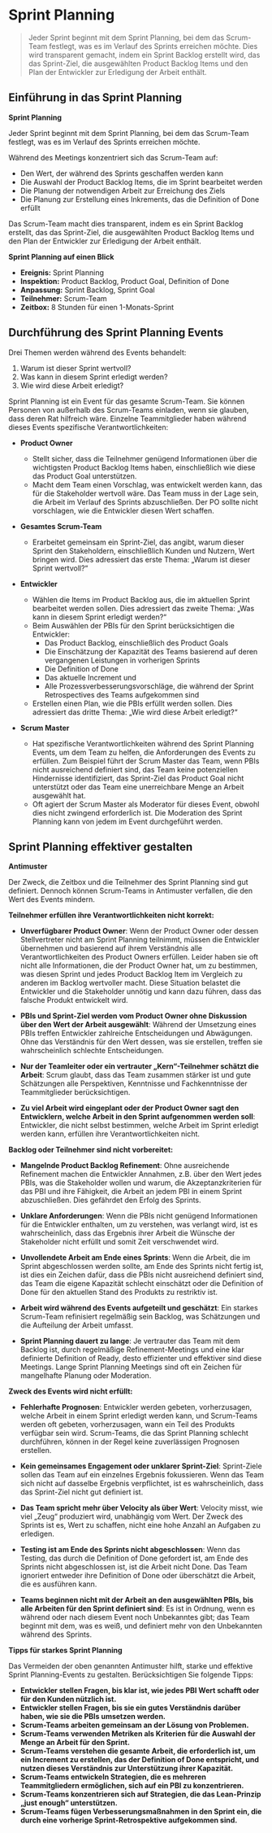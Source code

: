 # **Sprint Planning**

>Jeder Sprint beginnt mit dem Sprint Planning, bei dem das Scrum-Team festlegt, was es im Verlauf des Sprints erreichen möchte. Dies wird transparent gemacht, indem ein Sprint Backlog erstellt wird, das das Sprint-Ziel, die ausgewählten Product Backlog Items und den Plan der Entwickler zur Erledigung der Arbeit enthält.

## **Einführung in das Sprint Planning**

**Sprint Planning**

Jeder Sprint beginnt mit dem Sprint Planning, bei dem das Scrum-Team festlegt, was es im Verlauf des Sprints erreichen möchte.

Während des Meetings konzentriert sich das Scrum-Team auf:

- Den Wert, der während des Sprints geschaffen werden kann
- Die Auswahl der Product Backlog Items, die im Sprint bearbeitet werden
- Die Planung der notwendigen Arbeit zur Erreichung des Ziels
- Die Planung zur Erstellung eines Inkrements, das die Definition of Done erfüllt

Das Scrum-Team macht dies transparent, indem es ein Sprint Backlog erstellt, das das Sprint-Ziel, die ausgewählten Product Backlog Items und den Plan der Entwickler zur Erledigung der Arbeit enthält.

**Sprint Planning auf einen Blick**

- **Ereignis:** Sprint Planning
- **Inspektion:** Product Backlog, Product Goal, Definition of Done
- **Anpassung:** Sprint Backlog, Sprint Goal
- **Teilnehmer:** Scrum-Team
- **Zeitbox:** 8 Stunden für einen 1-Monats-Sprint

## **Durchführung des Sprint Planning Events**

Drei Themen werden während des Events behandelt:

1. Warum ist dieser Sprint wertvoll?
2. Was kann in diesem Sprint erledigt werden?
3. Wie wird diese Arbeit erledigt?

Sprint Planning ist ein Event für das gesamte Scrum-Team. Sie können Personen von außerhalb des Scrum-Teams einladen, wenn sie glauben, dass deren Rat hilfreich wäre. Einzelne Teammitglieder haben während dieses Events spezifische Verantwortlichkeiten:

- **Product Owner**
  - Stellt sicher, dass die Teilnehmer genügend Informationen über die wichtigsten Product Backlog Items haben, einschließlich wie diese das Product Goal unterstützen.
  - Macht dem Team einen Vorschlag, was entwickelt werden kann, das für die Stakeholder wertvoll wäre. Das Team muss in der Lage sein, die Arbeit im Verlauf des Sprints abzuschließen. Der PO sollte nicht vorschlagen, wie die Entwickler diesen Wert schaffen.

- **Gesamtes Scrum-Team**
  - Erarbeitet gemeinsam ein Sprint-Ziel, das angibt, warum dieser Sprint den Stakeholdern, einschließlich Kunden und Nutzern, Wert bringen wird. Dies adressiert das erste Thema: „Warum ist dieser Sprint wertvoll?“

- **Entwickler**
  - Wählen die Items im Product Backlog aus, die im aktuellen Sprint bearbeitet werden sollen. Dies adressiert das zweite Thema: „Was kann in diesem Sprint erledigt werden?“
  - Beim Auswählen der PBIs für den Sprint berücksichtigen die Entwickler:
    - Das Product Backlog, einschließlich des Product Goals
    - Die Einschätzung der Kapazität des Teams basierend auf deren vergangenen Leistungen in vorherigen Sprints
    - Die Definition of Done
    - Das aktuelle Increment und
    - Alle Prozessverbesserungsvorschläge, die während der Sprint Retrospectives des Teams aufgekommen sind
  - Erstellen einen Plan, wie die PBIs erfüllt werden sollen. Dies adressiert das dritte Thema: „Wie wird diese Arbeit erledigt?“

- **Scrum Master**
  - Hat spezifische Verantwortlichkeiten während des Sprint Planning Events, um dem Team zu helfen, die Anforderungen des Events zu erfüllen. Zum Beispiel führt der Scrum Master das Team, wenn PBIs nicht ausreichend definiert sind, das Team keine potenziellen Hindernisse identifiziert, das Sprint-Ziel das Product Goal nicht unterstützt oder das Team eine unerreichbare Menge an Arbeit ausgewählt hat.
  - Oft agiert der Scrum Master als Moderator für dieses Event, obwohl dies nicht zwingend erforderlich ist. Die Moderation des Sprint Planning kann von jedem im Event durchgeführt werden.
  
## **Sprint Planning effektiver gestalten**

**Antimuster**

Der Zweck, die Zeitbox und die Teilnehmer des Sprint Planning sind gut definiert. Dennoch können Scrum-Teams in Antimuster verfallen, die den Wert des Events mindern.

**Teilnehmer erfüllen ihre Verantwortlichkeiten nicht korrekt:**

- **Unverfügbarer Product Owner**: Wenn der Product Owner oder dessen Stellvertreter nicht am Sprint Planning teilnimmt, müssen die Entwickler übernehmen und basierend auf ihrem Verständnis alle Verantwortlichkeiten des Product Owners erfüllen. Leider haben sie oft nicht alle Informationen, die der Product Owner hat, um zu bestimmen, was diesen Sprint und jedes Product Backlog Item im Vergleich zu anderen im Backlog wertvoller macht. Diese Situation belastet die Entwickler und die Stakeholder unnötig und kann dazu führen, dass das falsche Produkt entwickelt wird.

- **PBIs und Sprint-Ziel werden vom Product Owner ohne Diskussion über den Wert der Arbeit ausgewählt**: Während der Umsetzung eines PBIs treffen Entwickler zahlreiche Entscheidungen und Abwägungen. Ohne das Verständnis für den Wert dessen, was sie erstellen, treffen sie wahrscheinlich schlechte Entscheidungen.

- **Nur der Teamleiter oder ein vertrauter „Kern“-Teilnehmer schätzt die Arbeit**: Scrum glaubt, dass das Team zusammen stärker ist und gute Schätzungen alle Perspektiven, Kenntnisse und Fachkenntnisse der Teammitglieder berücksichtigen.

- **Zu viel Arbeit wird eingeplant oder der Product Owner sagt den Entwicklern, welche Arbeit in den Sprint aufgenommen werden soll**: Entwickler, die nicht selbst bestimmen, welche Arbeit im Sprint erledigt werden kann, erfüllen ihre Verantwortlichkeiten nicht.

**Backlog oder Teilnehmer sind nicht vorbereitet:**

- **Mangelnde Product Backlog Refinement**: Ohne ausreichende Refinement machen die Entwickler Annahmen, z.B. über den Wert jedes PBIs, was die Stakeholder wollen und warum, die Akzeptanzkriterien für das PBI und ihre Fähigkeit, die Arbeit an jedem PBI in einem Sprint abzuschließen. Dies gefährdet den Erfolg des Sprints.

- **Unklare Anforderungen**: Wenn die PBIs nicht genügend Informationen für die Entwickler enthalten, um zu verstehen, was verlangt wird, ist es wahrscheinlich, dass das Ergebnis ihrer Arbeit die Wünsche der Stakeholder nicht erfüllt und somit Zeit verschwendet wird.

- **Unvollendete Arbeit am Ende eines Sprints**: Wenn die Arbeit, die im Sprint abgeschlossen werden sollte, am Ende des Sprints nicht fertig ist, ist dies ein Zeichen dafür, dass die PBIs nicht ausreichend definiert sind, das Team die eigene Kapazität schlecht einschätzt oder die Definition of Done für den aktuellen Stand des Produkts zu restriktiv ist.

- **Arbeit wird während des Events aufgeteilt und geschätzt**: Ein starkes Scrum-Team refinisiert regelmäßig sein Backlog, was Schätzungen und die Aufteilung der Arbeit umfasst.

- **Sprint Planning dauert zu lange**: Je vertrauter das Team mit dem Backlog ist, durch regelmäßige Refinement-Meetings und eine klar definierte Definition of Ready, desto effizienter und effektiver sind diese Meetings. Lange Sprint Planning Meetings sind oft ein Zeichen für mangelhafte Planung oder Moderation.

**Zweck des Events wird nicht erfüllt:**

- **Fehlerhafte Prognosen**: Entwickler werden gebeten, vorherzusagen, welche Arbeit in einem Sprint erledigt werden kann, und Scrum-Teams werden oft gebeten, vorherzusagen, wann ein Teil des Produkts verfügbar sein wird. Scrum-Teams, die das Sprint Planning schlecht durchführen, können in der Regel keine zuverlässigen Prognosen erstellen.

- **Kein gemeinsames Engagement oder unklarer Sprint-Ziel**: Sprint-Ziele sollen das Team auf ein einzelnes Ergebnis fokussieren. Wenn das Team sich nicht auf dasselbe Ergebnis verpflichtet, ist es wahrscheinlich, dass das Sprint-Ziel nicht gut definiert ist.

- **Das Team spricht mehr über Velocity als über Wert**: Velocity misst, wie viel „Zeug“ produziert wird, unabhängig vom Wert. Der Zweck des Sprints ist es, Wert zu schaffen, nicht eine hohe Anzahl an Aufgaben zu erledigen.

- **Testing ist am Ende des Sprints nicht abgeschlossen**: Wenn das Testing, das durch die Definition of Done gefordert ist, am Ende des Sprints nicht abgeschlossen ist, ist die Arbeit nicht Done. Das Team ignoriert entweder ihre Definition of Done oder überschätzt die Arbeit, die es ausführen kann.

- **Teams beginnen nicht mit der Arbeit an den ausgewählten PBIs, bis alle Arbeiten für den Sprint definiert sind**: Es ist in Ordnung, wenn es während oder nach diesem Event noch Unbekanntes gibt; das Team beginnt mit dem, was es weiß, und definiert mehr von den Unbekannten während des Sprints.

**Tipps für starkes Sprint Planning**

Das Vermeiden der oben genannten Antimuster hilft, starke und effektive Sprint Planning-Events zu gestalten. Berücksichtigen Sie folgende Tipps:

- **Entwickler stellen Fragen, bis klar ist, wie jedes PBI Wert schafft oder für den Kunden nützlich ist.**
- **Entwickler stellen Fragen, bis sie ein gutes Verständnis darüber haben, wie sie die PBIs umsetzen werden.**
- **Scrum-Teams arbeiten gemeinsam an der Lösung von Problemen.**
- **Scrum-Teams verwenden Metriken als Kriterien für die Auswahl der Menge an Arbeit für den Sprint.**
- **Scrum-Teams verstehen die gesamte Arbeit, die erforderlich ist, um ein Increment zu erstellen, das der Definition of Done entspricht, und nutzen dieses Verständnis zur Unterstützung ihrer Kapazität.**
- **Scrum-Teams entwickeln Strategien, die es mehreren Teammitgliedern ermöglichen, sich auf ein PBI zu konzentrieren.**
- **Scrum-Teams konzentrieren sich auf Strategien, die das Lean-Prinzip „just enough“ unterstützen.**
- **Scrum-Teams fügen Verbesserungsmaßnahmen in den Sprint ein, die durch eine vorherige Sprint-Retrospektive aufgekommen sind.**
